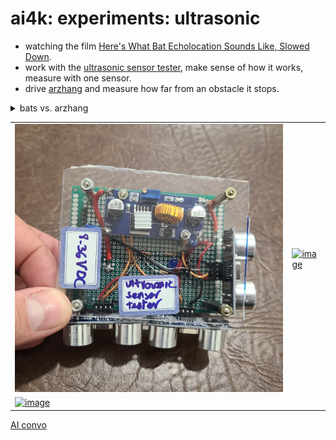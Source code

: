 # ai4k: experiments: ultrasonic

- watching the film [Here's What Bat Echolocation Sounds Like, Slowed Down](https://youtu.be/qJOloliWvB8?si=_lzHkcyTP0B1S7Ba).
- work with the [ultrasonic sensor tester](https://github.com/kamangir/bluer-sbc/blob/main/bluer_sbc/docs/ultrasonic-sensor-tester.md), make sense of how it works, measure with one sensor.
- drive [arzhang](https://github.com/kamangir/bluer-ugv/tree/main/bluer_ugv/docs/arzhang) and measure how far from an obstacle it stops.



<details>
<summary> bats vs. arzhang</summary>



| **Feature** | **Bats (Biological Echolocation)** | [**Arzhang (UGV)**](https://github.com/kamangir/bluer-ugv/tree/main/bluer_ugv/docs/arzhang) |
| - | - | - |
| **Signal Source & Receiver** | Emits ultrasonic chirps and listens with highly tuned ears | Uses HC-SR04 ultrasonic modules for transmit and receive |
| **Processing Unit** | Brain computes echo delay, Doppler shift, and object shape | Raspberry Pi running the `bluer-ugv` AI stack processes echo data |
| **Frequency Range** | ~20 – 200 kHz, species-dependent | ~40 kHz (configurable per sensor) |
| **Range & Resolution** | Up to several meters, sub-millimeter precision | 5 – 300 cm effective range, ±5 mm resolution |
| **Purpose** | Navigation, hunting, and obstacle avoidance in darkness | Obstacle avoidance, wall following, and AI-guided movement |
| **Adaptability** | Dynamically adjusts chirp pattern and frequency to context | Adjusts sampling rate and response thresholds (`clear`, `warning`, `danger`) |
| **Output Representation** | Builds a spatial map in the brain for real-time flight control | Generates sensor-fusion maps for motion planning and LED feedback |
| **Design Principle** | Evolved biological system | Engineered biomimicry inspired by bats’ echolocation |

</details>


|   |   |
| --- | --- |
| [![image](https://github.com/kamangir/assets2/raw/main/ultrasonic-sensor-tester/00.jpg?raw=true)](https://github.com/kamangir/assets2/raw/main/ultrasonic-sensor-tester/00.jpg?raw=true) | [![image](https://github.com/kamangir/assets2/raw/main/arzhang/20251005_112250.jpg?raw=true)](https://github.com/kamangir/assets2/raw/main/arzhang/20251005_112250.jpg?raw=true) |
| [![image](https://github.com/kamangir/assets2/raw/main/arzhang/VID-20250830-WA0000~3_1.gif?raw=true)](https://github.com/kamangir/assets2/raw/main/arzhang/VID-20250830-WA0000~3_1.gif?raw=true) |  |

[AI convo](https://chatgpt.com/c/68eb90c3-fd94-8332-ab1b-2b45871b2c3a)
